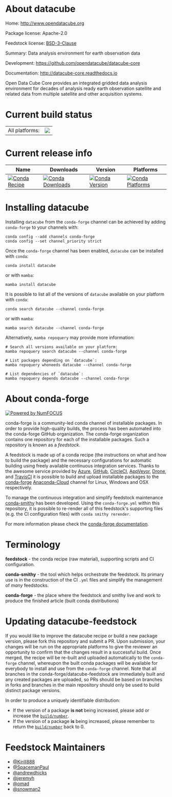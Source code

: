 About datacube
==============

Home: http://www.opendatacube.org

Package license: Apache-2.0

Feedstock license: [BSD-3-Clause](https://github.com/conda-forge/datacube-feedstock/blob/main/LICENSE.txt)

Summary: Data analysis environment for earth observation data

Development: https://github.com/opendatacube/datacube-core

Documentation: http://datacube-core.readthedocs.io

Open Data Cube Core provides an integrated gridded data analysis environment
for decades of analysis ready earth observation satellite and related data
from multiple satellite and other acquisition systems.


Current build status
====================


<table><tr><td>All platforms:</td>
    <td>
      <a href="https://dev.azure.com/conda-forge/feedstock-builds/_build/latest?definitionId=5460&branchName=main">
        <img src="https://dev.azure.com/conda-forge/feedstock-builds/_apis/build/status/datacube-feedstock?branchName=main">
      </a>
    </td>
  </tr>
</table>

Current release info
====================

| Name | Downloads | Version | Platforms |
| --- | --- | --- | --- |
| [![Conda Recipe](https://img.shields.io/badge/recipe-datacube-green.svg)](https://anaconda.org/conda-forge/datacube) | [![Conda Downloads](https://img.shields.io/conda/dn/conda-forge/datacube.svg)](https://anaconda.org/conda-forge/datacube) | [![Conda Version](https://img.shields.io/conda/vn/conda-forge/datacube.svg)](https://anaconda.org/conda-forge/datacube) | [![Conda Platforms](https://img.shields.io/conda/pn/conda-forge/datacube.svg)](https://anaconda.org/conda-forge/datacube) |

Installing datacube
===================

Installing `datacube` from the `conda-forge` channel can be achieved by adding `conda-forge` to your channels with:

```
conda config --add channels conda-forge
conda config --set channel_priority strict
```

Once the `conda-forge` channel has been enabled, `datacube` can be installed with `conda`:

```
conda install datacube
```

or with `mamba`:

```
mamba install datacube
```

It is possible to list all of the versions of `datacube` available on your platform with `conda`:

```
conda search datacube --channel conda-forge
```

or with `mamba`:

```
mamba search datacube --channel conda-forge
```

Alternatively, `mamba repoquery` may provide more information:

```
# Search all versions available on your platform:
mamba repoquery search datacube --channel conda-forge

# List packages depending on `datacube`:
mamba repoquery whoneeds datacube --channel conda-forge

# List dependencies of `datacube`:
mamba repoquery depends datacube --channel conda-forge
```


About conda-forge
=================

[![Powered by
NumFOCUS](https://img.shields.io/badge/powered%20by-NumFOCUS-orange.svg?style=flat&colorA=E1523D&colorB=007D8A)](https://numfocus.org)

conda-forge is a community-led conda channel of installable packages.
In order to provide high-quality builds, the process has been automated into the
conda-forge GitHub organization. The conda-forge organization contains one repository
for each of the installable packages. Such a repository is known as a *feedstock*.

A feedstock is made up of a conda recipe (the instructions on what and how to build
the package) and the necessary configurations for automatic building using freely
available continuous integration services. Thanks to the awesome service provided by
[Azure](https://azure.microsoft.com/en-us/services/devops/), [GitHub](https://github.com/),
[CircleCI](https://circleci.com/), [AppVeyor](https://www.appveyor.com/),
[Drone](https://cloud.drone.io/welcome), and [TravisCI](https://travis-ci.com/)
it is possible to build and upload installable packages to the
[conda-forge](https://anaconda.org/conda-forge) [Anaconda-Cloud](https://anaconda.org/)
channel for Linux, Windows and OSX respectively.

To manage the continuous integration and simplify feedstock maintenance
[conda-smithy](https://github.com/conda-forge/conda-smithy) has been developed.
Using the ``conda-forge.yml`` within this repository, it is possible to re-render all of
this feedstock's supporting files (e.g. the CI configuration files) with ``conda smithy rerender``.

For more information please check the [conda-forge documentation](https://conda-forge.org/docs/).

Terminology
===========

**feedstock** - the conda recipe (raw material), supporting scripts and CI configuration.

**conda-smithy** - the tool which helps orchestrate the feedstock.
                   Its primary use is in the construction of the CI ``.yml`` files
                   and simplify the management of *many* feedstocks.

**conda-forge** - the place where the feedstock and smithy live and work to
                  produce the finished article (built conda distributions)


Updating datacube-feedstock
===========================

If you would like to improve the datacube recipe or build a new
package version, please fork this repository and submit a PR. Upon submission,
your changes will be run on the appropriate platforms to give the reviewer an
opportunity to confirm that the changes result in a successful build. Once
merged, the recipe will be re-built and uploaded automatically to the
`conda-forge` channel, whereupon the built conda packages will be available for
everybody to install and use from the `conda-forge` channel.
Note that all branches in the conda-forge/datacube-feedstock are
immediately built and any created packages are uploaded, so PRs should be based
on branches in forks and branches in the main repository should only be used to
build distinct package versions.

In order to produce a uniquely identifiable distribution:
 * If the version of a package **is not** being increased, please add or increase
   the [``build/number``](https://docs.conda.io/projects/conda-build/en/latest/resources/define-metadata.html#build-number-and-string).
 * If the version of a package **is** being increased, please remember to return
   the [``build/number``](https://docs.conda.io/projects/conda-build/en/latest/resources/define-metadata.html#build-number-and-string)
   back to 0.

Feedstock Maintainers
=====================

* [@Kirill888](https://github.com/Kirill888/)
* [@SpacemanPaul](https://github.com/SpacemanPaul/)
* [@andrewdhicks](https://github.com/andrewdhicks/)
* [@jeremyh](https://github.com/jeremyh/)
* [@omad](https://github.com/omad/)
* [@snowman2](https://github.com/snowman2/)

